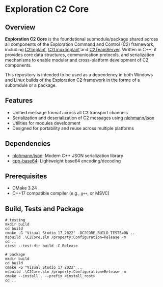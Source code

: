 # Exploration C2 Core

## Overview

**Exploration C2 Core** is the foundational submodule/package shared across all components of the Exploration Command and Control (C2) framework, including [C2Implant](https://github.com/maxDcb/C2Implant), [C2LinuxImplant](https://github.com/maxDcb/C2LinuxImplant) and [C2TeamServer](https://github.com/maxDcb/C2TeamServer). Written in C++, it provides core data structures, communication protocols, and serialization mechanisms to enable modular and cross-platform development of C2 components.

This repository is intended to be used as a dependency in both Windows and Linux builds of the Exploration C2 framework in the forme of a subomdule or a package.

## Features

- Unified message format across all C2 transport channels
- Serialization and deserialization of C2 messages using [nlohmann/json](https://github.com/nlohmann/json)
- Utilities for modules development 
- Designed for portability and reuse across multiple platforms

## Dependencies

- [nlohmann/json](https://github.com/nlohmann/json): Modern C++ JSON serialization library
- [cpp-base64](https://github.com/ReneNyffenegger/cpp-base64): Lightweight base64 encoding/decoding

## Prerequisites

- CMake 3.24
- C++17 compatible compiler (e.g., `g++`, or MSVC)

## Build, Tests and Package

```
# testing
mkdir build
cd build
cmake -G "Visual Studio 17 2022" -DC2CORE_BUILD_TESTS=ON ..
msbuild .\C2Core.sln /property:Configuration=Release -m
cd ..
ctest --test-dir build -C Release
```

```
# package
mkdir build
cd build
cmake -G "Visual Studio 17 2022" ..
msbuild .\C2Core.sln /property:Configuration=Release -m
cmake --install . --prefix <install_root>
cd ..
```
